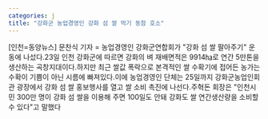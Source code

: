 ```yaml
---
categories: j
title: "강화군 농업경영인 강화 섬 쌀 먹기 동참 호소"
---
```

[인천=동양뉴스] 문찬식 기자 = 농업경영인 강화군연합회가 "강화 섬 쌀 팔아주기" 운동에 나섰다.23일 인천 강화군에 따르면 강화의 벼 재배면적은 9914㏊로 연간 5만톤을 생산하는 곡창지대이다.하지만 최근 쌀값 폭락으로 본격적인 쌀 수확기에 접어든 농가는 수확이 기쁨이 아닌 시름에 빠져있다.이에 농업경영인 단체는 25일까지 강화군농업인회관 광장에서 강화 섬 쌀 홍보행사를 열고 쌀 소비 촉진에 나선다.주혁돈 회장은 "인천시민 300만 명이 강화 섬 쌀을 이용해 주면 100일도 안돼 강화도 쌀 연간생산량을 소비할 수 있다"고 말했다